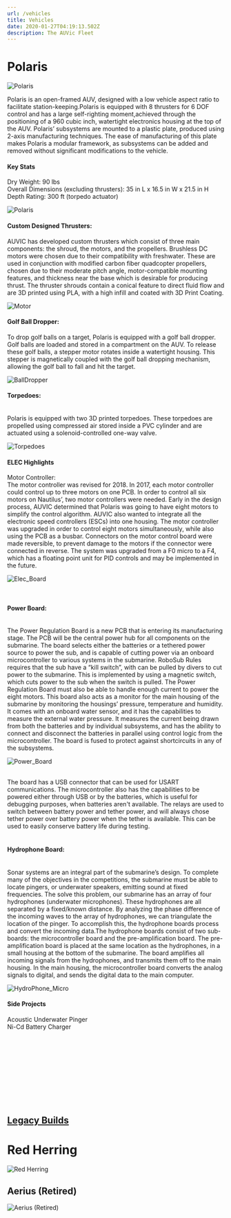 ```yaml
---
url: /vehicles
title: Vehicles
date: 2020-01-27T04:19:13.502Z
description: The AUVic Fleet
---
```




# Polaris
![Polaris ](/img/uploads/AUVIC-2018-Final-Assembly-REV52.jpg)


Polaris is an open-framed AUV, designed with a low vehicle aspect ratio to facilitate station-keeping.Polaris is equipped with 8 thrusters for 6 DOF control and has a large self-righting moment,achieved through the positioning of a 960 cubic inch, watertight electronics housing at the top of the AUV. Polaris’ subsystems are mounted to a plastic plate, produced using 2-axis manufacturing techniques. The ease of manufacturing of this plate makes Polaris a modular framework, as subsystems can be added and removed without significant modifications to the vehicle.


#### Key Stats
	
Dry Weight: 90 lbs
<br>
Overall Dimensions (excluding thrusters): 35 in L x 16.5 in W x 21.5 in H
<br>
Depth Rating: 300 ft (torpedo actuator)



![Polaris ](/img/uploads/ezgif.com-crop.gif)




#### Custom Designed Thrusters: 


AUVIC has developed custom thrusters which consist of three main components: the shroud, the motors, and the propellers. Brushless DC motors were chosen due to their compatibility with freshwater. These are used in conjunction with modified carbon fiber quadcopter propellers, chosen due to their moderate pitch angle, motor-compatible mounting features, and thickness near the base which is desirable for producing thrust. The thruster shrouds contain a conical feature to direct fluid flow and are 3D printed using PLA, with a high infill and coated with 3D Print Coating. 


![Motor](/img/uploads/motor_300px.png)


#### Golf Ball Dropper: 

To drop golf balls on a target, Polaris is equipped with a golf ball dropper. Golf balls are loaded and stored in a compartment on the AUV. To release these golf balls, 
a stepper motor rotates inside a watertight housing. This stepper is magnetically coupled with the golf ball dropping mechanism, allowing the golf ball to fall and hit the target.


![BallDropper](/img/uploads/BallDropper1.jpg)



#### Torpedoes: 
<br>
Polaris is equipped with two 3D printed torpedoes. These torpedoes are propelled using compressed air stored inside a PVC cylinder and are actuated using a solenoid-controlled one-way valve. 
<br>


![Torpedoes](/img/uploads/IMG-3933.jpg)



#### ELEC Highlights
Motor Controller: 
<br>
The motor controller was revised for 2018. In 2017, each motor controller could control up to three motors on one PCB. In order to control all six motors on Nautilus’, two motor controllers were needed. Early in the design process, AUVIC determined that Polaris was going to have eight motors to simplify the control algorithm. AUVIC also wanted to integrate all the electronic speed controllers (ESCs) into one housing. The motor controller was upgraded in order to control eight motors simultaneously, while also using the PCB as a busbar. Connectors on the motor control board were made reversible, to prevent damage to the motors if the connector were connected in reverse. The system was upgraded from a F0 micro to a F4, which has a floating point unit for PID controls and may be implemented in the future.
<br>


![Elec_Board](/img/uploads/mc.png)

<br> 

#### Power Board: 

<br>
The Power Regulation Board is a new PCB that is entering its manufacturing stage. The PCB will be the central power hub for all components on the submarine. The board selects either the batteries or a tethered power source to power the sub, and is capable of cutting power via an onboard microcontroller to various systems in the submarine. RoboSub Rules requires that the sub have a “kill switch”, with can be pulled by divers to cut power to the submarine. This is implemented by using a magnetic switch, which cuts power to the sub when the switch is pulled. The Power Regulation Board must also be able to handle enough current to power the eight motors. This board also acts as a monitor for the main housing of the submarine by monitoring the housings’ pressure, temperature and humidity. It comes with an onboard water sensor, and it has the capabilities to measure the external water pressure. It measures the current being drawn from both the batteries and by individual subsystems, and has the ability to connect and disconnect the batteries in parallel using control logic from the microcontroller. The board is fused to protect against shortcircuits in any of the subsystems.
<br>








![Power_Board](/img/uploads/power_board.png)

<br>
The board has a USB connector that can be used for USART communications. The microcontroller also has the capabilities to be powered either through USB or by the batteries, which is useful for debugging purposes, when batteries aren't available. The relays are used to switch between battery power and tether power, and will always chose tether power over battery power when the tether is available. This can be used to easily conserve battery life during testing.
<br>
<br>

####  Hydrophone Board: 
<br>
Sonar systems are an integral part of the submarine’s design. To complete many of the objectives in the competitions, the submarine must be able to locate pingers, or underwater speakers, emitting sound at fixed frequencies. The solve this problem, our submarine has an array of four hydrophones (underwater microphones). These hydrophones are all separated by a fixed/known distance. By analyzing the phase difference of the incoming waves to the array of hydrophones, we can triangulate the location of the pinger. To accomplish this, the hydrophone boards process and convert the incoming data.The hydrophone boards consist of two sub-boards: the microcontroller board and the pre-amplification board. The pre-amplification board is placed at the same location as the hydrophones, in a small housing at the bottom of the submarine. The board amplifies all incoming signals from the hydrophones, and transmits them off to the main housing. In the main housing, the microcontroller board converts the analog signals to digital, and sends the digital data to the main computer.
<br>




![HydroPhone_Micro](/img/uploads/hydrophone_micro.png)


#### Side Projects

Acoustic Underwater Pinger
<br>
Ni-Cd Battery Charger
<br>









<br/><br/><br/><br/><br/><br/><br/><br/><br/>


## <u> Legacy Builds </u>


# Red Herring

![Red Herring](/img/uploads/red_herring4-620x304.png)


## Aerius (Retired)

![Aerius (Retired)](/img/uploads/aerius_1-300x225.jpg)
















